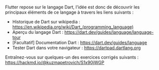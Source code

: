 
Flutter repose sur le langage Dart, l'idée est donc de découvrir les principaux éléments de ce langage à travers les liens suivants :

- Historique de Dart sur wikipedia : https://en.wikipedia.org/wiki/Dart_(programming_language)
- Aperçu du langage Dart : https://dart.dev/guides/language/language-tour
- [Facultatif] Documentation Dart : https://dart.dev/guides/language
- Tester Dart dans votre navigateur : https://dartpad.dartlang.org

Entraînez-vous sur quelques-un des exercices corrigés suivants : https://hackmd.io/@kuzmapetrovich/S1x90jWGP
